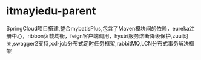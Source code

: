 # itmayiedu-parent
SpringCloud项目搭建,整合mybatisPlus,包含了Maven模块间的依赖，eureka注册中心，ribbon负载均衡，feign客户端调用，hystri服务熔断降级保护,zuul网关,swagger2支持,xxl-job分布式定时任务框架,rabbitMQ,LCN分布式事务解决框架
